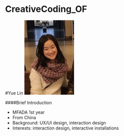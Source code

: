 # CreativeCoding_OF

#Yue Lin
![Alt text](/image.jpg?raw=true "me")

####Brief Introduction
* MFADA 1st year
* From China
* Background: UX/UI design, interaction design
* Interests: interaction design, interactive installations
